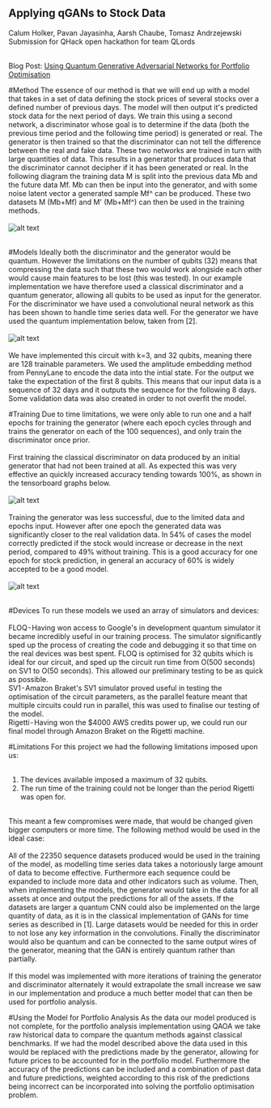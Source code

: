 ## Applying qGANs to Stock Data
Calum Holker, Pavan Jayasinha, Aarsh Chaube, Tomasz Andrzejewski <br>
Submission for QHack open hackathon for team QLords <br><br>

Blog Post: [Using Quantum Generative Adversarial Networks for Portfolio Optimisation](https://calumholker.medium.com/using-quantum-generative-adversarial-networks-for-portfolio-analysis-f8c56ac68fd2)

#Method
The essence of our method is that we will end up with a model that takes in a set of data defining the stock prices of several stocks over a defined number of previous days. The model will then output it's predicted stock data for the next period of days. We train this using a second network, a discriminator whose goal is to determine if the data (both the previous time period and the following time period) is generated or real. The generator is then trained so that the discriminator can not tell the difference between the real and fake data. These two networks are trained in turn with large quantities of data. This results in a generator that produces data that the discriminator cannot decipher if it has been generated or real. In the following diagram the training data M is split into the previous data Mb and the future data Mf. Mb can then be input into the generator, and with some noise latent vector a generated sample Mf^ can be produced. These two datasets M (Mb+Mf) and M' (Mb+Mf^) can then be used in the training methods. <br><br>
![alt text](https://github.com/calumholker/quantum-portfolio-optimisation/blob/master/qGAN/images/gans.png "GAN") <br><br>

#Models
Ideally both the discriminator and the generator would be quantum. However the limitations on the number of qubits (32) means that compressing the data such that these two would work alongside each other would cause main features to be lost (this was tested). In our example implementation we have therefore used a classical discriminator and a quantum generator, allowing all qubits to be used as input for the generator. For the discriminator we have used a convolutional neural network as this has been shown to handle time series data well. For the generator we have used the quantum implementation below, taken from [2]. <br><br>
![alt text](https://github.com/calumholker/quantum-portfolio-optimisation/blob/master/qGAN/images/generator.png "generator") <br><br>
We have implemented this circuit with k=3, and 32 qubits, meaning there are 128 trainable parameters. We used the amplitude embedding method from PennyLane to encode the data into the intial state. For the output we take the expectation of the first 8 qubits. This means that our input data is a sequence of 32 days and it outputs the sequence for the following 8 days. Some validation data was also created in order to not overfit the model.

#Training
Due to time limitations, we were only able to run one and a half epochs for training the generator (where each epoch cycles through and trains the generator on each of the 100 sequences), and only train the discriminator once prior. <br><br>
First training the classical discriminator on data produced by an initial generator that had not been trained at all. As expected this was very effective an quickly increased accuracy tending towards 100%, as shown in the tensorboard graphs below.<br><br>
![alt text](https://github.com/calumholker/quantum-portfolio-optimisation/blob/master/qGAN/images/training-loss.png "tensorboard") <br><br>
Training the generator was less successful, due to the limited data and epochs input. However after one epoch the generated data was significantly closer to the real validation data. In 54% of cases the model correctly predicted if the stock would increase or decrease in the next period, compared to 49% without training. This is a good accuracy for one epoch for stock prediction, in general an accuracy of 60% is widely accepted to be a good model. <br><br>
![alt text](https://github.com/calumholker/quantum-portfolio-optimisation/blob/master/qGAN/results/Data.png "result") <br><br>

#Devices
To run these models we used an array of simulators and devices: <br><br>
FLOQ - Having won access to Google's in development quantum simulator it became incredibly useful in our training process. The simulator significantly sped up the process of creating the code and debugging it so that time on the real devices was best spent. FLOQ is optimised for 32 qubits which is ideal for our circuit, and sped up the circuit run time from O(500 seconds) on SV1 to O(50 seconds). This allowed our preliminary testing to be as quick as possible. <br>
SV1 - Amazon Braket's SV1 simulator proved useful in testing the optimisation of the circuit parameters, as the parallel feature meant that multiple circuits could run in parallel, this was used to finalise our testing of the model. <br>
Rigetti - Having won the $4000 AWS credits power up, we could run our final model through Amazon Braket on the Rigetti machine. <br>

#Limitations
For this project we had the following limitations imposed upon us: <br><br>
1. The devices available imposed a maximum of 32 qubits. <br>
2. The run time of the training could not be longer than the period Rigetti was open for. <br><br>

This meant a few compromises were made, that would be changed given bigger computers or more time. The following method would be used in the ideal case:<br><br>
All of the 22350 sequence datasets produced would be used in the training of the model, as modelling time series data takes a notoriously large amount of data to become effective. Furthermore each sequence could be expanded to include more data and other indicators such as volume. Then, when implementing the models, the generator would take in the data for all assets at once and output the predictions for all of the assets. If the datasets are larger a quantum CNN could also be implemented on the large quantity of data, as it is in the classical implementation of GANs for time series as described in [1]. Large datasets would be needed for this in order to not lose any key information in the convolutions. Finally the discriminator would also be quantum and can be connected to the same output wires of the generator, meaning that the GAN is entirely quantum rather than partially. <br><br>
If this model was implemented with more iterations of training the generator and discriminator alternately it would extrapolate the small increase we saw in our implementation and produce a much better model that can then be used for portfolio analysis.

#Using the Model for Portfolio Analysis
As the data our model produced is not complete, for the portfolio analysis implementation using QAOA we take raw historical data to compare the quantum methods against classical benchmarks. If we had the model described above the data used in this would be replaced with the predictions made by the generator, allowing for future prices to be accounted for in the portfolio model. Furthermore the accuracy of the predictions can be included and a combination of past data and future predictions, weighted according to this risk of the predictions being incorrect can be incorporated into solving the portfolio optimisation problem.

